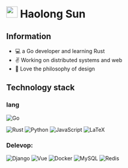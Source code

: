 # <img src="https://emojis.slackmojis.com/emojis/images/1612999083/12510/kirby_dance.gif?1612999083" width="30"/> Haolong Sun

## Information
- :computer: a Go developer and learning Rust
- :v: Working on distributed systems and web
- :art: Love the philosophy of design

## Technology stack
### lang
<img alt="Go" src="https://img.shields.io/badge/-go-3776ab?style=for-the-badge&logo=go&logoColor=white" />

![Rust](http://img.shields.io/badge/-Rust-D2B48?style=flat-square&logo=Rust&logoColor=000000)
![Python](http://img.shields.io/badge/-Python-3776AB?style=flat-square&logo=python&logoColor=ffff4a)
![JavaScript](https://img.shields.io/badge/-JavaScript-%23F7DF1C?style=flat-square&logo=javascript&logoColor=ffff4a&color=d1b01f)
![LaTeX](http://img.shields.io/badge/-LaTeX-008080?style=flat-square&logo=latex&logoColor=ffffff)

### Delevop:
![Django](https://img.shields.io/badge/-Django-DC382D?style=flat-square&logo=django&logoColor=ffffff)
![Vue](https://img.shields.io/badge/-Vue-4FC08D?style=flat-square&logo=Vue.js&logoColor=fff)
![Docker](https://img.shields.io/badge/-Docker-2C2255?style=flat-square&logo=docker)
![MySQL](https://img.shields.io/badge/-MySQL-5391FE?style=flat-square&logo=mysql&logoColor=ffffff)
![Redis](https://img.shields.io/badge/-Redis-DC382D?style=flat-square&logo=redis&logoColor=ffffff)
